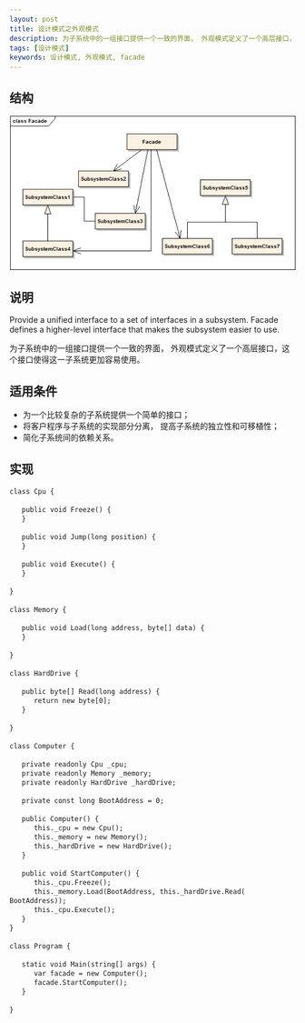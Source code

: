 ```yaml
---
layout: post
title: 设计模式之外观模式
description: 为子系统中的一组接口提供一个一致的界面， 外观模式定义了一个高层接口，这个接口使得这一子系统更加容易使用
tags: [设计模式]
keywords: 设计模式, 外观模式, facade
---
```


## 结构

![外观模式](/assets/post-images/facade.png)

## 说明

Provide a unified interface to a set of interfaces in a subsystem. Facade defines a higher-level interface that makes the subsystem easier to use.

为子系统中的一组接口提供一个一致的界面， 外观模式定义了一个高层接口，这个接口使得这一子系统更加容易使用。

## 适用条件

- 为一个比较复杂的子系统提供一个简单的接口；
- 将客户程序与子系统的实现部分分离， 提高子系统的独立性和可移植性；
- 简化子系统间的依赖关系。

## 实现

    class Cpu {
    
       public void Freeze() {
       }
    
       public void Jump(long position) {
       }
    
       public void Execute() {
       }
    
    }
    
    class Memory {
       
       public void Load(long address, byte[] data) {
       }
    
    }
    
    class HardDrive {
       
       public byte[] Read(long address) {
          return new byte[0];
       }
    
    }
    
    class Computer {
    
       private readonly Cpu _cpu;
       private readonly Memory _memory;
       private readonly HardDrive _hardDrive;
    
       private const long BootAddress = 0;
    
       public Computer() {
          this._cpu = new Cpu();
          this._memory = new Memory();
          this._hardDrive = new HardDrive();
       }
    
       public void StartComputer() {
          this._cpu.Freeze();
          this._memory.Load(BootAddress, this._hardDrive.Read(    BootAddress));
          this._cpu.Execute();
       }
    }
    
    class Program {
       
       static void Main(string[] args) {
          var facade = new Computer();
          facade.StartComputer();
       }
    
    }
